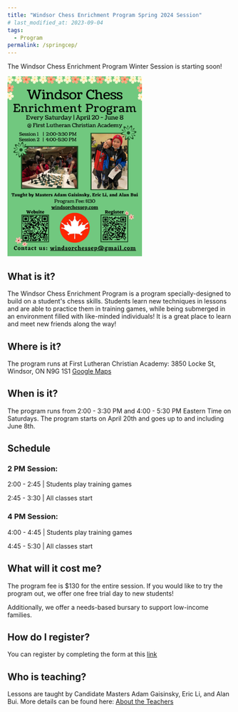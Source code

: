 ```yaml
---
title: "Windsor Chess Enrichment Program Spring 2024 Session"
# last_modified_at: 2023-09-04
tags:
  - Program
permalink: /springcep/
---
```


The Windsor Chess Enrichment Program Winter Session is starting soon! 

<img src="/assets/images/WindsorCEPSpring2024.png" alt="Program Flyer" height = "60%" width = "60%"> 

<h2>What is it?</h2>

The Windsor Chess Enrichment Program is a program specially-designed to build on a student's chess skills. Students learn new techniques in lessons and are able to practice them in training games, while being submerged in an environment filled with like-minded individuals! It is a great place to learn and meet new friends along the way!

<h2>Where is it?</h2>

The program runs at First Lutheran Christian Academy: 3850 Locke St, Windsor, ON N9G 1S1 
<a href="https://goo.gl/maps/YyF3MtTgnUew8BHx7">Google Maps </a>

<h2>When is it?</h2>

The program runs from 2:00 - 3:30 PM and 4:00 - 5:30 PM Eastern Time on Saturdays. The program starts on April 20th and goes up to and including June 8th.

<h2>Schedule</h2>

<h3>2 PM Session:</h3>

<p>2:00 - 2:45 | Students play training games </p>

<p>2:45 - 3:30 | All classes start </p>

<h3>4 PM Session:</h3>

<p>4:00 - 4:45 | Students play training games </p>

<p>4:45 - 5:30 | All classes start </p>

<h2>What will it cost me?</h2>

The program fee is $130 for the entire session. If you would like to try the program out, we offer one free trial day to new students!

Additionally, we offer a needs-based bursary to support low-income families.

<h2>How do I register?</h2>

You can register by completing the form at this [link](https://forms.gle/WuuD4RJZUgrKjSdQA)

<h2>Who is teaching?</h2>

Lessons are taught by Candidate Masters Adam Gaisinsky, Eric Li, and Alan Bui. More details can be found here: <a href = "/about/#adam-gaisinsky">About the Teachers</a>